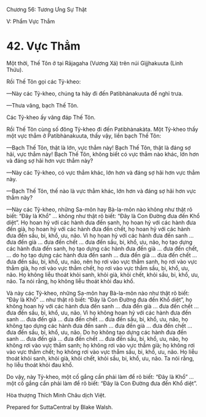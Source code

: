  

Chương 56: Tương Ưng Sự Thật

V: Phẩm Vực Thẳm

# 42\. Vực Thẳm

Một thời, Thế Tôn ở tại Rājagaha (Vương Xá) trên núi Gìjjhakuuta (Linh Thứu).

Rồi Thế Tôn gọi các Tỷ-kheo:

—Này các Tỷ-kheo, chúng ta hãy đi đến Patibhànakuuta để nghỉ trưa.

—Thưa vâng, bạch Thế Tôn.

Các Tỷ-kheo ấy vâng đáp Thế Tôn.

Rồi Thế Tôn cùng số đông Tỷ-kheo đi đến Patibhànakàta. Một Tỷ-kheo thấy một vực thẳm ở Patibhànakuuta, thấy vậy, liền bạch Thế Tôn:

—Bạch Thế Tôn, thật là lớn, vực thẳm này! Bạch Thế Tôn, thật là đáng sợ hãi, vực thẳm này! Bạch Thế Tôn, không biết có vực thẳm nào khác, lớn hơn và đáng sợ hãi hơn vực thẳm này?

—Này các Tỷ-kheo, có vực thẳm khác, lớn hơn và đáng sợ hãi hơn vực thẳm này.

—Bạch Thế Tôn, thế nào là vực thẳm khác, lớn hơn và đáng sợ hãi hơn vực thẳm này?

—Này các Tỷ-kheo, những Sa-môn hay Bà-la-môn nào không như thật rõ biết: “Ðây là Khổ” … không như thật rõ biết: “Ðây là Con Ðường đưa đến Khổ diệt”. Họ hoan hỷ với các hành đưa đến sanh, họ hoan hỷ với các hành đưa đến già, họ hoan hỷ với các hành đưa đến chết, họ hoan hỷ với các hành đưa đến sầu, bi, khổ, ưu, não. Vì họ hoan hỷ với các hành đưa đến sanh … đưa đến già … đưa đến chết … đưa đến sầu, bi, khổ, ưu, não, họ tạo dựng các hành đưa đến sanh, họ tạo dựng các hành đưa đến già … đưa đến chết, … do họ tạo dựng các hành đưa đến sanh … đưa đến già … đưa đến chết … đưa đến sầu, bi, khổ, ưu, não, nên họ rơi vào vực thẳm sanh, họ rơi vào vực thẳm già, họ rơi vào vực thẳm chết, họ rơi vào vực thẳm sầu, bi, khổ, ưu, não. Họ không liễu thoát khỏi sanh, khỏi già, khỏi chết, khỏi sầu, bi, khổ, ưu, não. Ta nói rằng, họ không liễu thoát khỏi đau khổ.

Và này các Tỷ-kheo, những Sa-môn hay Bà-la-môn nào như thật rõ biết: “Ðây là Khổ” … như thật rõ biết: “Ðây là Con Ðường đưa đến Khổ diệt”, họ không hoan hỷ với các hành đưa đến sanh … đưa đến già … đưa đến chết … đưa đến sầu, bi, khổ, ưu, não. Vì họ không hoan hỷ với các hành đưa đến sanh … đưa đến già … đưa đến chết … đưa đến sầu, bi, khổ, ưu, não, họ không tạo dựng các hành đưa đến sanh … đưa đến già … đưa đến chết … đưa đến sầu, bi, khổ, ưu, não. Do họ không tạo dựng các hành đưa đến sanh … đưa đến già … đưa đến chết … đưa đến sầu, bi, khổ, ưu, não, họ không rơi vào vực thẳm sanh; họ không rơi vào vực thẳm già; họ không rơi vào vực thẳm chết; họ không rơi vào vực thẳm sầu, bi, khổ, ưu, não. Họ liễu thoát khỏi sanh, khỏi già, khỏi chết, khỏi sầu, bi, khổ, ưu, não. Ta nói rằng, họ liễu thoát khỏi đau khổ.

Do vậy, này Tỷ-kheo, một cố gắng cần phải làm để rõ biết: “Ðây là Khổ” … một cố gắng cần phải làm để rõ biết: “Ðây là Con Ðường đưa đến Khổ diệt”.

Hòa thượng Thích Minh Châu dịch Việt.

Prepared for SuttaCentral by Blake Walsh.